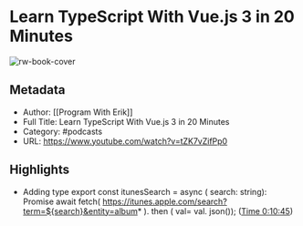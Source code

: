 # Learn TypeScript With Vue.js 3 in 20 Minutes

![rw-book-cover](https://i.ytimg.com/vi/tZK7vZifPp0/hqdefault.jpg)

## Metadata
- Author: [[Program With Erik]]
- Full Title: Learn TypeScript With Vue.js 3 in 20 Minutes
- Category: #podcasts
- URL: https://www.youtube.com/watch?v=tZK7vZifPp0

## Highlights
- Adding type
  export const itunesSearch = async ( search: string): Promise
  await fetch(
  https://itunes.apple.com/search?term=${search}&entity=album*
  ). then ( val= val. json()); ([Time 0:10:45](https://reclipped.com/a/NyRIps6yEeySxOPzfFtCqQ#645))
